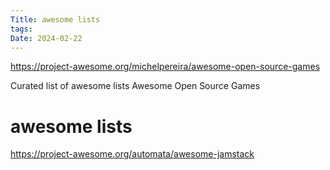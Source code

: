 ```yaml
---
Title: awesome lists
tags: 
Date: 2024-02-22
---
```

https://project-awesome.org/michelpereira/awesome-open-source-games

Curated list of awesome lists
Awesome Open Source Games


# awesome lists

https://project-awesome.org/automata/awesome-jamstack
